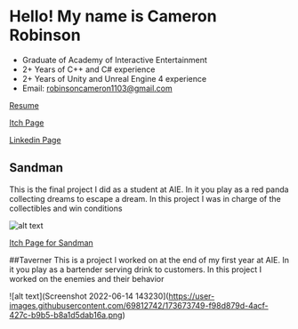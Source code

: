 # Hello! My name is Cameron Robinson

- Graduate of Academy of Interactive Entertainment
- 2+ Years of C++ and C# experience
- 2+ Years of Unity and Unreal Engine 4 experience
- Email: robinsoncameron1103@gmail.com

[Resume](https://resume.creddle.io/resume/9kw7wcu4ea5)

[Itch Page](https://cams-jams.itch.io/)

[Linkedin Page](https://www.linkedin.com/in/cameron-robinson-9557051ba/)

## Sandman
This is the final project I did as a student at AIE. In it you play as a red panda collecting dreams to escape a dream. In this project I was in charge of the collectibles and win conditions

![alt text](https://user-images.githubusercontent.com/69812742/173671354-92470dcd-fcef-4f1f-a03c-1c28f032d8a8.png)

[Itch Page for Sandman](https://reposeproductions.itch.io/sandman)


##Taverner
This is a project I worked on at the end of my first year at AIE. In it you play as a bartender serving drink to customers. In this project I worked on the enemies and their behavior

![alt text](Screenshot 2022-06-14 143230](https://user-images.githubusercontent.com/69812742/173673749-f98d879d-4acf-427c-b9b5-b8a1d5dab16a.png)
